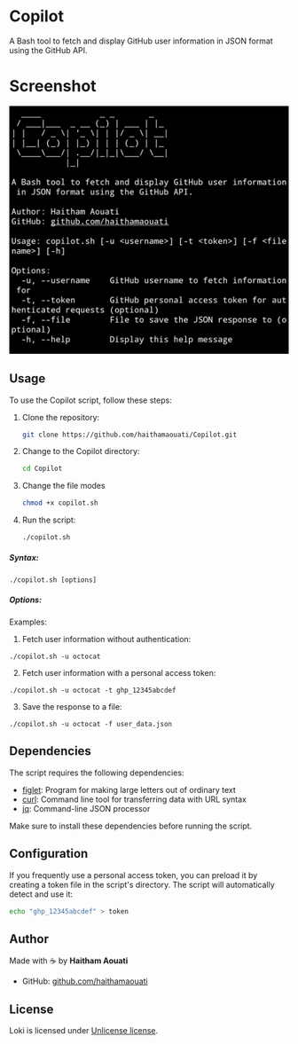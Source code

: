 # Copilot
A Bash tool to fetch and display GitHub user information in JSON format using the GitHub API.

# Screenshot

![screenshot](https://raw.githubusercontent.com/haithamaouati/Copilot/refs/heads/main/screenshot.jpg)

## Usage

To use the Copilot script, follow these steps:

1. Clone the repository:

    ```bash
    git clone https://github.com/haithamaouati/Copilot.git
    ```

2. Change to the Copilot directory:

    ```bash
    cd Copilot
    ```
    
3. Change the file modes
    ```bash
    chmod +x copilot.sh
    ```
    
5. Run the script:

    ```bash
    ./copilot.sh
    ```
##### Syntax:

```
./copilot.sh [options]
```

##### Options:

Examples:

1. Fetch user information without authentication:
```
./copilot.sh -u octocat
```

2. Fetch user information with a personal access token:
```
./copilot.sh -u octocat -t ghp_12345abcdef
```

3. Save the response to a file:

```
./copilot.sh -u octocat -f user_data.json
```

## Dependencies

The script requires the following dependencies:

- [figlet](http://www.figlet.org/): Program for making large letters out of ordinary text
- [curl](https://curl.se/): Command line tool for transferring data with URL syntax
- [jq](https://stedolan.github.io/jq/): Command-line JSON processor

Make sure to install these dependencies before running the script.

## Configuration

If you frequently use a personal access token, you can preload it by creating a token file in the script's directory. The script will automatically detect and use it:
```bash
echo "ghp_12345abcdef" > token
```

## Author

Made with :coffee: by **Haitham Aouati**
  - GitHub: [github.com/haithamaouati](https://github.com/haithamaouati)

## License

Loki is licensed under [Unlicense license](LICENSE).
